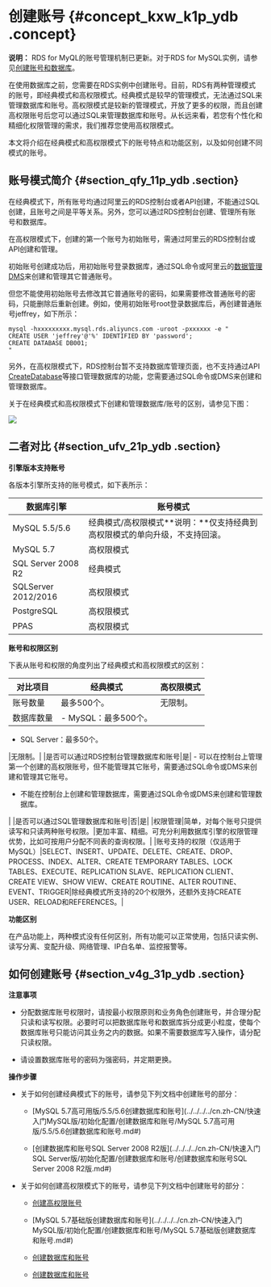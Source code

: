 # 创建账号 {#concept_kxw_k1p_ydb .concept}

**说明：** RDS for MyQL的账号管理机制已更新。对于RDS for MySQL实例，请参见[创建账号和数据库](../../../../cn.zh-CN/快速入门MySQL版/初始化配置/创建账号和数据库.md)。

在使用数据库之前，您需要在RDS实例中创建账号。目前，RDS有两种管理模式的账号，即经典模式和高权限模式。经典模式是较早的管理模式，无法通过SQL来管理数据库和账号。高权限模式是较新的管理模式，开放了更多的权限，而且创建高权限账号后您可以通过SQL来管理数据库和账号。从长远来看，若您有个性化和精细化权限管理的需求，我们推荐您使用高权限模式。

本文将介绍在经典模式和高权限模式下的账号特点和功能区别，以及如何创建不同模式的账号。

## 账号模式简介 {#section_qfy_11p_ydb .section}

在经典模式下，所有账号均通过阿里云的RDS控制台或者API创建，不能通过SQL创建，且账号之间是平等关系。另外，您可以通过RDS控制台创建、管理所有账号和数据库。

在高权限模式下，创建的第一个账号为初始账号，需通过阿里云的RDS控制台或API创建和管理。

初始账号创建成功后，用初始账号登录数据库，通过SQL命令或阿里云的[数据管理DMS](https://help.aliyun.com/document_detail/52065.html)来创建和管理其它普通账号。

但您不能使用初始账号去修改其它普通账号的密码，如果需要修改普通账号的密码，只能删除后重新创建。例如，使用初始账号root登录数据库后，再创建普通账号jeffrey，如下所示：

```
mysql -hxxxxxxxxx.mysql.rds.aliyuncs.com -uroot -pxxxxxx -e "
CREATE USER 'jeffrey'@'%' IDENTIFIED BY 'password';
CREATE DATABASE DB001;
"
```

另外，在高权限模式下，RDS控制台暂不支持数据库管理页面，也不支持通过API [CreateDatabase](https://help.aliyun.com/document_detail/26258.html)等接口管理数据库的功能，您需要通过SQL命令或DMS来创建和管理数据库。

关于在经典模式和高权限模式下创建和管理数据库/账号的区别，请参见下图：

![](http://static-aliyun-doc.oss-cn-hangzhou.aliyuncs.com/assets/img/7927/15330939604156_zh-CN.png)

## 二者对比 {#section_ufv_21p_ydb .section}

**引擎版本支持账号**

各版本引擎所支持的账号模式，如下表所示：

|数据库引擎|账号模式|
|-----|----|
|MySQL 5.5/5.6|经典模式/高权限模式**说明：**仅支持经典到高权限模式的单向升级，不支持回滚。|
|MySQL 5.7|高权限模式|
|SQL Server 2008 R2|经典模式|
|SQLServer 2012/2016|高权限模式|
|PostgreSQL|高权限模式|
|PPAS|高权限模式|

**账号和权限区别**

下表从账号和权限的角度列出了经典模式和高权限模式的区别：

|对比项目|经典模式|高权限模式|
|----|----|-----|
|账号数量|最多500个。|无限制。|
|数据库数量| -   MySQL：最多500个。
-   SQL Server：最多50个。

 |无限制。|
|是否可以通过RDS控制台管理数据库和账号|是| -   可以在控制台上管理第一个创建的高权限账号，但不能管理其它账号，需要通过SQL命令或DMS来创建和管理其它账号。
-   不能在控制台上创建和管理数据库，需要通过SQL命令或DMS来创建和管理数据库。

 |
|是否可以通过SQL管理数据库和账号|否|是|
|权限管理|简单，对每个账号只提供读写和只读两种账号权限。|更加丰富、精细。可充分利用数据库引擎的权限管理优势，比如可按用户分配不同表的查询权限。|
|账号支持的权限（仅适用于MySQL）|SELECT、INSERT、UPDATE、DELETE、CREATE、DROP、PROCESS、INDEX、ALTER、CREATE TEMPORARY TABLES、LOCK TABLES、EXECUTE、REPLICATION SLAVE、REPLICATION CLIENT、CREATE VIEW、SHOW VIEW、CREATE ROUTINE、ALTER ROUTINE、EVENT、TRIGGER|除经典模式所支持的20个权限外，还额外支持CREATE USER、RELOAD和REFERENCES。|

**功能区别**

在产品功能上，两种模式没有任何区别，所有功能可以正常使用，包括只读实例、读写分离、变配升级、网络管理、IP白名单、监控报警等。

## 如何创建账号 {#section_v4g_31p_ydb .section}

**注意事项**

-   分配数据库账号权限时，请按最小权限原则和业务角色创建账号，并合理分配只读和读写权限。必要时可以把数据库账号和数据库拆分成更小粒度，使每个数据库账号只能访问其业务之内的数据。如果不需要数据库写入操作，请分配只读权限。

-   请设置数据库账号的密码为强密码，并定期更换。


**操作步骤**

-   关于如何创建经典模式下的账号，请参见下列文档中创建账号的部分：

    -   [MySQL 5.7高可用版/5.5/5.6创建数据库和账号](../../../../cn.zh-CN/快速入门MySQL版/初始化配置/创建数据库和账号/MySQL 5.7高可用版/5.5/5.6创建数据库和账号.md#)

    -   [创建数据库和账号SQL Server 2008 R2版](../../../../cn.zh-CN/快速入门SQL Server版/初始化配置/创建数据库和账号/创建数据库和账号SQL Server 2008 R2版.md#)

-   关于如何创建高权限模式下的账号，请参见下列文档中创建账号的部分：

    -   [创建高权限账号](../../../../cn.zh-CN/快速入门MySQL版/初始化配置/创建数据库和账号/创建高权限账号.md#)

    -   [MySQL 5.7基础版创建数据库和账号](../../../../cn.zh-CN/快速入门MySQL版/初始化配置/创建数据库和账号/MySQL 5.7基础版创建数据库和账号.md#)

    -   [创建数据库和账号](../../../../cn.zh-CN/快速入门PostgreSQL版/初始化配置/创建数据库和账号.md#)
    -   [创建数据库和账号](../../../../cn.zh-CN/快速入门PPAS版/初始化配置/创建数据库和账号.md#)


